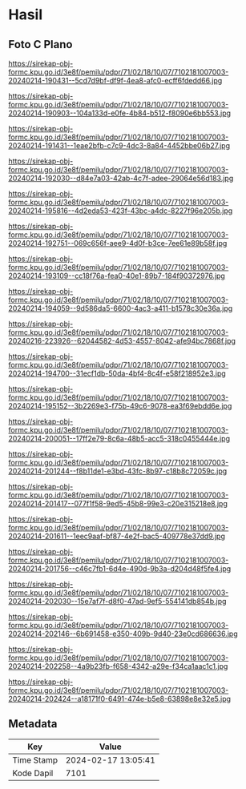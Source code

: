 # Hasil

## Foto C Plano

https://sirekap-obj-formc.kpu.go.id/3e8f/pemilu/pdpr/71/02/18/10/07/7102181007003-20240214-190431--5cd7d9bf-df9f-4ea8-afc0-ecff6fdedd66.jpg

https://sirekap-obj-formc.kpu.go.id/3e8f/pemilu/pdpr/71/02/18/10/07/7102181007003-20240214-190903--104a133d-e0fe-4b84-b512-f8090e6bb553.jpg

https://sirekap-obj-formc.kpu.go.id/3e8f/pemilu/pdpr/71/02/18/10/07/7102181007003-20240214-191431--1eae2bfb-c7c9-4dc3-8a84-4452bbe06b27.jpg

https://sirekap-obj-formc.kpu.go.id/3e8f/pemilu/pdpr/71/02/18/10/07/7102181007003-20240214-192030--d84e7a03-42ab-4c7f-adee-29064e56d183.jpg

https://sirekap-obj-formc.kpu.go.id/3e8f/pemilu/pdpr/71/02/18/10/07/7102181007003-20240214-195816--4d2eda53-423f-43bc-a4dc-8227f96e205b.jpg

https://sirekap-obj-formc.kpu.go.id/3e8f/pemilu/pdpr/71/02/18/10/07/7102181007003-20240214-192751--069c656f-aee9-4d0f-b3ce-7ee61e89b58f.jpg

https://sirekap-obj-formc.kpu.go.id/3e8f/pemilu/pdpr/71/02/18/10/07/7102181007003-20240214-193109--cc18f76a-fea0-40e1-89b7-184f90372976.jpg

https://sirekap-obj-formc.kpu.go.id/3e8f/pemilu/pdpr/71/02/18/10/07/7102181007003-20240214-194059--9d586da5-6600-4ac3-a411-b1578c30e36a.jpg

https://sirekap-obj-formc.kpu.go.id/3e8f/pemilu/pdpr/71/02/18/10/07/7102181007003-20240216-223926--62044582-4d53-4557-8042-afe94bc7868f.jpg

https://sirekap-obj-formc.kpu.go.id/3e8f/pemilu/pdpr/71/02/18/10/07/7102181007003-20240214-194700--31ecf1db-50da-4bf4-8c4f-e58f218952e3.jpg

https://sirekap-obj-formc.kpu.go.id/3e8f/pemilu/pdpr/71/02/18/10/07/7102181007003-20240214-195152--3b2269e3-f75b-49c6-9078-ea3f69ebdd6e.jpg

https://sirekap-obj-formc.kpu.go.id/3e8f/pemilu/pdpr/71/02/18/10/07/7102181007003-20240214-200051--17ff2e79-8c6a-48b5-acc5-318c0455444e.jpg

https://sirekap-obj-formc.kpu.go.id/3e8f/pemilu/pdpr/71/02/18/10/07/7102181007003-20240214-201244--f8b11de1-e3bd-43fc-8b97-c18b8c72059c.jpg

https://sirekap-obj-formc.kpu.go.id/3e8f/pemilu/pdpr/71/02/18/10/07/7102181007003-20240214-201417--077f1f58-9ed5-45b8-99e3-c20e315218e8.jpg

https://sirekap-obj-formc.kpu.go.id/3e8f/pemilu/pdpr/71/02/18/10/07/7102181007003-20240214-201611--1eec9aaf-bf87-4e2f-bac5-409778e37dd9.jpg

https://sirekap-obj-formc.kpu.go.id/3e8f/pemilu/pdpr/71/02/18/10/07/7102181007003-20240214-201756--c46c7fb1-6d4e-490d-9b3a-d204d48f5fe4.jpg

https://sirekap-obj-formc.kpu.go.id/3e8f/pemilu/pdpr/71/02/18/10/07/7102181007003-20240214-202030--15e7af7f-d8f0-47ad-9ef5-554141db854b.jpg

https://sirekap-obj-formc.kpu.go.id/3e8f/pemilu/pdpr/71/02/18/10/07/7102181007003-20240214-202146--6b691458-e350-409b-9d40-23e0cd686636.jpg

https://sirekap-obj-formc.kpu.go.id/3e8f/pemilu/pdpr/71/02/18/10/07/7102181007003-20240214-202258--4a9b23fb-f658-4342-a29e-f34ca1aac1c1.jpg

https://sirekap-obj-formc.kpu.go.id/3e8f/pemilu/pdpr/71/02/18/10/07/7102181007003-20240214-202424--a18171f0-6491-474e-b5e8-63898e8e32e5.jpg


## Metadata

| Key        | Value               |
| ---------- | ------------------- |
| Time Stamp | 2024-02-17 13:05:41 |
| Kode Dapil | 7101                |



